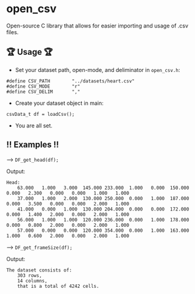 # open_csv
Open-source C library that allows for easier importing and usage of .csv files.


## 🏆 Usage 🏆

- Set your dataset path, open-mode, and deliminator in ```open_csv.h```:
```
#define CSV_PATH        "../datasets/heart.csv"
#define CSV_MODE        "r"
#define CSV_DELIM       ","
```

- Create your dataset object in main:
```
csvData_t df = loadCsv();
```

- You are all set.


## ‼️ Examples ‼️

--> ```DF_get_head(df);```

Output:
```
Head: 
	63.000	 1.000	 3.000	145.000	233.000	 1.000	 0.000	150.000	 0.000	 2.300	 0.000	 0.000	 1.000	 1.000
	37.000	 1.000	 2.000	130.000	250.000	 0.000	 1.000	187.000	 0.000	 3.500	 0.000	 0.000	 2.000	 1.000
	41.000	 0.000	 1.000	130.000	204.000	 0.000	 0.000	172.000	 0.000	 1.400	 2.000	 0.000	 2.000	 1.000
	56.000	 1.000	 1.000	120.000	236.000	 0.000	 1.000	178.000	 0.000	 0.800	 2.000	 0.000	 2.000	 1.000
	57.000	 0.000	 0.000	120.000	354.000	 0.000	 1.000	163.000	 1.000	 0.600	 2.000	 0.000	 2.000	 1.000
```

--> ```DF_get_frameSize(df);```

Output:
```
The dataset consists of:
	303 rows,
	14 columns,
	that is a total of 4242 cells.
```
